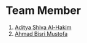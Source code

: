 # Team Member
1. [Aditya Shiva Al-Hakim](https://github.com/Lawytel)
2. [Ahmad Bisri Mustofa](https://github.com/Abim29)
